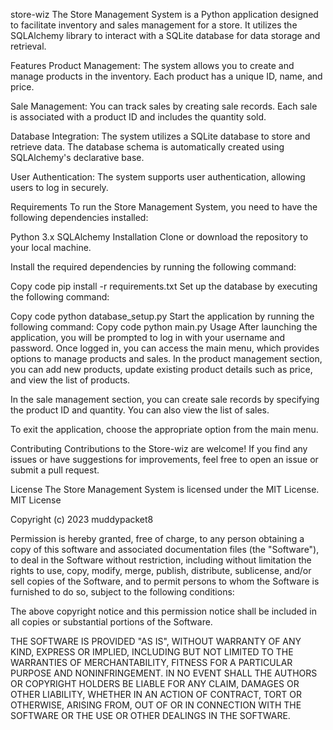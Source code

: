 store-wiz
The Store Management System is a Python application designed to facilitate inventory and sales management for a store. It utilizes the SQLAlchemy library to interact with a SQLite database for data storage and retrieval.

Features
Product Management: The system allows you to create and manage products in the inventory. Each product has a unique ID, name, and price.

Sale Management: You can track sales by creating sale records. Each sale is associated with a product ID and includes the quantity sold.

Database Integration: The system utilizes a SQLite database to store and retrieve data. The database schema is automatically created using SQLAlchemy's declarative base.

User Authentication: The system supports user authentication, allowing users to log in securely. 

Requirements
To run the Store Management System, you need to have the following dependencies installed:

Python 3.x
SQLAlchemy
Installation
Clone or download the repository to your local machine.

Install the required dependencies by running the following command:

Copy code
pip install -r requirements.txt
Set up the database by executing the following command:

Copy code
python database_setup.py
Start the application by running the following command:
Copy code
python main.py
Usage
After launching the application, you will be prompted to log in with your username and password.
Once logged in, you can access the main menu, which provides options to manage products and sales.
In the product management section, you can add new products, update existing product details such as price, and view the list of products.

In the sale management section, you can create sale records by specifying the product ID and quantity. You can also view the list of sales.

To exit the application, choose the appropriate option from the main menu.

Contributing
Contributions to the Store-wiz are welcome! If you find any issues or have suggestions for improvements, feel free to open an issue or submit a pull request.

License
The Store Management System is licensed under the MIT License.
MIT License

Copyright (c) 2023 muddypacket8

Permission is hereby granted, free of charge, to any person obtaining a copy
of this software and associated documentation files (the "Software"), to deal
in the Software without restriction, including without limitation the rights
to use, copy, modify, merge, publish, distribute, sublicense, and/or sell
copies of the Software, and to permit persons to whom the Software is
furnished to do so, subject to the following conditions:

The above copyright notice and this permission notice shall be included in all
copies or substantial portions of the Software.

THE SOFTWARE IS PROVIDED "AS IS", WITHOUT WARRANTY OF ANY KIND, EXPRESS OR
IMPLIED, INCLUDING BUT NOT LIMITED TO THE WARRANTIES OF MERCHANTABILITY,
FITNESS FOR A PARTICULAR PURPOSE AND NONINFRINGEMENT. IN NO EVENT SHALL THE
AUTHORS OR COPYRIGHT HOLDERS BE LIABLE FOR ANY CLAIM, DAMAGES OR OTHER
LIABILITY, WHETHER IN AN ACTION OF CONTRACT, TORT OR OTHERWISE, ARISING FROM,
OUT OF OR IN CONNECTION WITH THE SOFTWARE OR THE USE OR OTHER DEALINGS IN THE
SOFTWARE.


